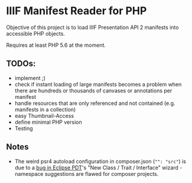 # IIIF Manifest Reader for PHP

Objective of this project is to load IIIF Presentation API 2 manifests into accessible PHP objects.

Requires at least PHP 5.6 at the moment.

## TODOs:

* implement ;)
* check if instant loading of large manifests becomes a problem when there are hundreds or thousands of canvases or annotations per manifest
* handle resources that are only referenced and not contained (e.g. manifests in a collection)
* easy Thumbnail-Access
* define minimal PHP version
* Testing

## Notes
* The weird psr4 autoload configuration in composer.json (`"": "src"`) is due to a [bug in Eclipse PDT](https://bugs.eclipse.org/bugs/show_bug.cgi?id=514120)'s "New Class / Trait / Interface" wizard - namespace suggestions are flawed for composer projects.